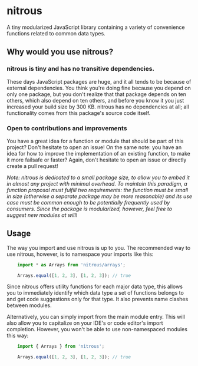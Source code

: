 # nitrous

A tiny modularized JavaScript library containing a variety of convenience functions related to common data types.

## Why would you use nitrous?

### nitrous is tiny and has no transitive dependencies.

These days JavaScript packages are huge, and it all tends to be because of external dependencies.
You think you're doing fine because you depend on only one package, but you don't realize that
that package depends on ten others, which also depend on ten others, and before you know it
you just increased your build size by 300 KB. nitrous has no dependencies at all; all functionality
comes from this package's source code itself.

### Open to contributions and improvements

You have a great idea for a function or module that should be part of this project? Don't hesitate to open an
issue! On the same note: you have an idea for how to improve the implementation of an existing
function, to make it more failsafe or faster? Again, don't hesitate to open an issue or directly
create a pull request!

*Note: nitrous is dedicated to a small package size, to allow you to embed it in almost any
project with minimal overhead. To maintain this paradigm, a function proposal must fulfill two
requirements: the function must be small in size (otherwise a separate package may be more
reasonable) and its use case must be common enough to be potentially frequently used by consumers.
Since the package is modularized, however, feel free to suggest new modules at will!*

## Usage

The way you import and use nitrous is up to you. The recommended way to use nitrous, however,
is to namespace your imports like this:

```js
    import * as Arrays from 'nitrous/arrays';

    Arrays.equal([1, 2, 3], [1, 2, 3]); // true
```

Since nitrous offers utility functions for each major data type, this allows you to immediately
identify which data type a set of functions belongs to and get code suggestions only for that
type. It also prevents name clashes between modules.

Alternatively, you can simply import from the main module entry. This will also allow you to capitalize
on your IDE's or code editor's import completion. However, you won't be able to use non-namespaced modules this way:

```js
    import { Arrays } from 'nitrous';

    Arrays.equal([1, 2, 3], [1, 2, 3]); // true
```
